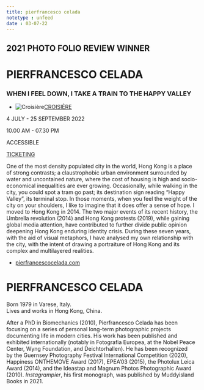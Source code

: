 ```yaml
---
title: pierfrancesco celada
notetype : unfeed
date : 03-07-22
---
```


## 2021 PHOTO FOLIO REVIEW WINNER

# PIERFRANCESCO CELADA

### WHEN I FEEL DOWN, I TAKE A TRAIN TO THE HAPPY VALLEY

-   ![Croisière](https://www.rencontres-arles.com/files/place_number_thumbnail_635.png)[CROISIÈRE](https://www.rencontres-arles.com/en/expositions/map?p[]=39&)
    

4 JULY - 25 SEPTEMBER 2022

10.00 AM - 07.30 PM

ACCESSIBLE

[TICKETING](https://billetterie.rencontres-arles.com/prestation/Billetterie.html?process=7&switch=1&locale=fr)

One of the most density populated city in the world, Hong Kong is a place of strong contrasts; a claustrophobic urban environment surrounded by water and uncontained nature, where the cost of housing is high and socio-economical inequalities are ever growing. Occasionally, while walking in the city, you could spot a tram go past; its destination sign reading “Happy Valley”, its terminal stop. In those moments, when you feel the weight of the city on your shoulders, I like to imagine that it does offer a sense of hope. I moved to Hong Kong in 2014. The two major events of its recent history, the Umbrella revolution (2014) and Hong Kong protests (2019), while gaining global media attention, have contributed to further divide public opinion deepening Hong Kong enduring identity crisis. During these seven years, with the aid of visual metaphors, I have analysed my own relationship with the city, with the intent of drawing a portraiture of Hong Kong and its complex and multilayered realities.

-   [pierfrancescocelada.com](http://www.pierfrancescocelada.com/)
# PIERFRANCESCO CELADA

Born 1979 in Varese, Italy.  
Lives and works in Hong Kong, China.

After a PhD in Biomechanics (2010), Pierfrancesco Celada has been focusing on a series of personal long-term photographic projects documenting life in modern cities. His work has been published and exhibited internationally (notably in Fotografia Europea, at the Nobel Peace Center, Wyng Foundation, and Deichtorhallen). He has been recognized by the Guernsey Photography Festival International Competition (2020), Happiness ONTHEMOVE Award (2017), EPEA’03 (2015), the Photolux Leica Award (2014), and the Ideastap and Magnum Photos Photographic Award (2010). _Instagrampier_, his first monograph, was published by Muddyisland Books in 2021.

